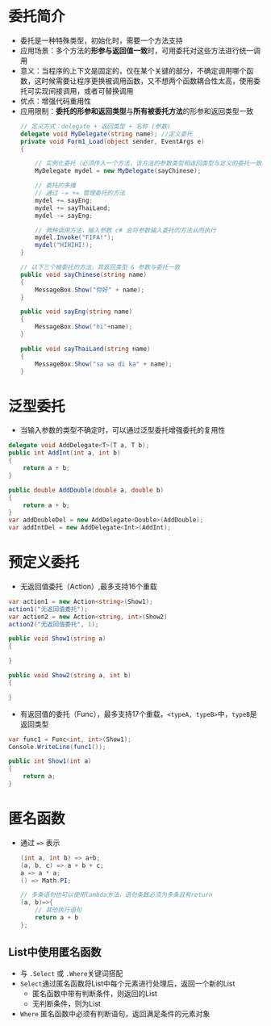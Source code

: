 # 委托简介
* 委托是一种特殊类型，初始化时，需要一个方法支持
* 应用场景：多个方法的**形参与返回值一致**时，可用委托对这些方法进行统一调用
* 意义：当程序的上下文是固定的，仅在某个关键的部分，不确定调用哪个函数，这时候需要让程序更换被调用函数，又不想两个函数耦合性太高，使用委托可实现间接调用，或者可替换调用
* 优点：增强代码重用性
* 应用限制：**委托的形参和返回类型**与**所有被委托方法**的形参和返回类型一致
    ```cs
    // 定义方式：delegate + 返回类型 + 名称 (参数)
    delegate void MyDelegate(string name); //定义委托
    private void Form1_Load(object sender, EventArgs e)
    {

        // 实例化委托（必须传入一个方法，该方法的参数类型和返回类型与定义的委托一致）
        MyDelegate mydel = new MyDelegate(sayChinese);

        // 委托的多播
        // 通过 -= += 管理委托的方法
        mydel += sayEng;
        mydel += sayThaiLand;
        mydel -= sayEng;

        // 两种调用方法，输入参数 c# 会将参数输入委托的方法从而执行
        mydel.Invoke("FIFA!");
        mydel("HIHIHI!);
    }

    // 以下三个被委托的方法，其返回类型 & 参数与委托一致
    public void sayChinese(string name)
    {
        MessageBox.Show("你好" + name);
    }

    public void sayEng(string name)
    {
        MessageBox.Show("hi"+name);
    }

    public void sayThaiLand(string name)
    {
        MessageBox.Show("sa wa di ka" + name);
    }
    ```
# 泛型委托
- 当输入参数的类型不确定时，可以通过泛型委托增强委托的复用性
```csharp
delegate void AddDelegate<T>(T a, T b); 
public int AddInt(int a, int b)
{
    return a + b;
}

public double AddDouble(double a, double b)
{
    return a + b;
}
var addDoubleDel = new AddDelegate<Double>(AddDouble);
var addIntDel = new AddDelegate<Int>(AddInt);
```
# 预定义委托
- 无返回值委托（Action）,最多支持16个重载
```csharp
var action1 = new Action<string>(Show1);
action1("无返回值委托");
var action2 = new Action<string, int>(Show2)
action2("无返回值委托", 1);

public void Show1(string a)
{

}

public void Show2(string a, int b)
{

}
```
- 有返回值的委托（Func），最多支持17个重载，`<typeA, typeB>`中，`typeB`是返回类型
```csharp
var func1 = Func<int, int>(Show1);
Console.WriteLine(func1());

public int Show1(int a)
{
    return a;
}
```

# 匿名函数
* 通过 `=>` 表示
    ```cs
    (int a, int b) => a+b;
    (a, b, c) => a + b + c;
    a => a * a;
    () => Math.PI;

    // 多条语句也可以使用lambda方法，语句条数必须为多条且有return
    (a, b)=>{
        // 其他执行语句
        return a + b
    };
    ```

## List中使用匿名函数
* 与 `.Select` 或 `.Where`关键词搭配
* `Select`通过匿名函数将List中每个元素进行处理后，返回一个新的List
  * 匿名函数中带有判断条件，则返回的List<bool>
  * 无判断条件，则为List<obj>
* `Where` 匿名函数中必须有判断语句，返回满足条件的元素对象

  

